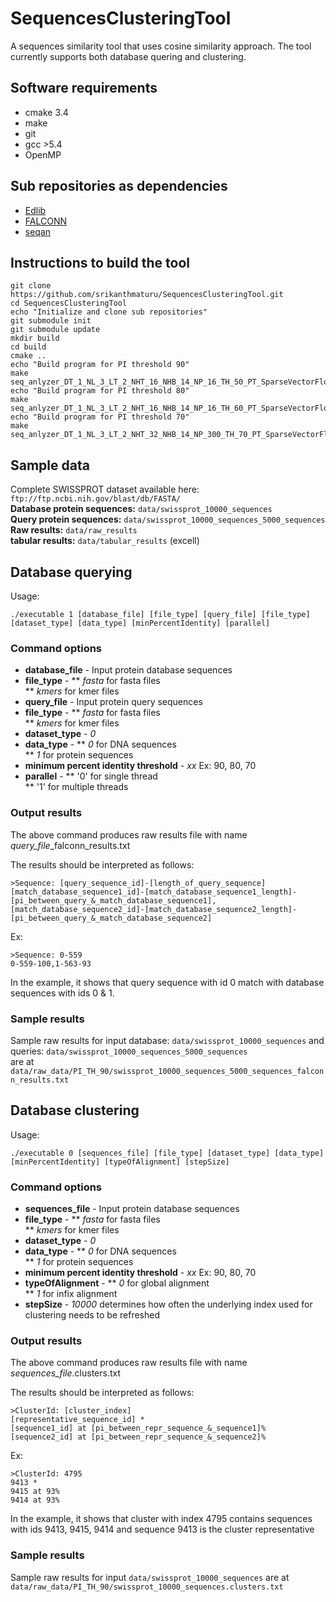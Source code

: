 # SequencesClusteringTool
A sequences similarity tool that uses cosine similarity approach. The tool currently supports both database quering and clustering.

## Software requirements
* cmake 3.4
* make
* git
* gcc >5.4
* OpenMP

## Sub repositories as dependencies
* [Edlib](https://github.com/srikanthmaturu/edlib.git)
* [FALCONN](https://github.com/srikanthmaturu/FALCONN.git)
* [seqan](https://github.com/seqan/seqan.git)

## Instructions to build the tool
```
git clone https://github.com/srikanthmaturu/SequencesClusteringTool.git
cd SequencesClusteringTool
echo "Initialize and clone sub repositories"
git submodule init
git submodule update
mkdir build
cd build
cmake ..
echo "Build program for PI threshold 90"
make seq_anlyzer_DT_1_NL_3_LT_2_NHT_16_NHB_14_NP_16_TH_50_PT_SparseVectorFloat
echo "Build program for PI threshold 80"
make seq_anlyzer_DT_1_NL_3_LT_2_NHT_16_NHB_14_NP_16_TH_60_PT_SparseVectorFloat
echo "Build program for PI threshold 70"
make seq_anlyzer_DT_1_NL_3_LT_2_NHT_32_NHB_14_NP_300_TH_70_PT_SparseVectorFloat
```

## Sample data
Complete SWISSPROT dataset available here: `ftp://ftp.ncbi.nih.gov/blast/db/FASTA/` <br/>
**Database protein sequences:** `data/swissprot_10000_sequences` <br/>
**Query protein sequences:** `data/swissprot_10000_sequences_5000_sequences` <br/>
**Raw results:** `data/raw_results` <br/>
**tabular results:** `data/tabular_results` (excell) <br/>

## Database querying

Usage:
 ```
 ./executable 1 [database_file] [file_type] [query_file] [file_type] [dataset_type] [data_type] [minPercentIdentity] [parallel]

```

### Command options

* **database_file** - Input protein database sequences
* **file_type** -
 ** *fasta* for fasta files <br/>
 ** *kmers* for kmer files
* **query_file** - Input protein query sequences
* **file_type** -
 ** *fasta* for fasta files <br/>
 ** *kmers* for kmer files
* **dataset_type** - *0*
* **data_type** -
 ** *0* for DNA sequences <br/>
 ** *1* for protein sequences
* **minimum percent identity threshold** - *xx* Ex: 90, 80, 70
* **parallel** -
 ** '0' for single thread <br/>
 ** '1' for multiple threads

### Output results

The above command produces raw results file with name *query_file*_falconn_results.txt

The results should be interpreted as follows:

```
>Sequence: [query_sequence_id]-[length_of_query_sequence]
[match_database_sequence1_id]-[match_database_sequence1_length]-[pi_between_query_&_match_database_sequence1],[match_database_sequence2_id]-[match_database_sequence2_length]-[pi_between_query_&_match_database_sequence2]
```

Ex:
```
>Sequence: 0-559
0-559-100,1-563-93
```
In the example, it shows that query sequence with id 0 match with database sequences with ids 0 & 1.

### Sample results

Sample raw results for input database: `data/swissprot_10000_sequences` and queries: `data/swissprot_10000_sequences_5000_sequences` <br/>
are at `data/raw_data/PI_TH_90/swissprot_10000_sequences_5000_sequences_falconn_results.txt`

## Database clustering

Usage:
```
./executable 0 [sequences_file] [file_type] [dataset_type] [data_type] [minPercentIdentity] [typeOfAlignment] [stepSize]
```

### Command options

* **sequences_file** - Input protein database sequences
* **file_type** -
 ** *fasta* for fasta files <br/>
 ** *kmers* for kmer files
* **dataset_type** - *0*
* **data_type** -
 ** *0* for DNA sequences <br/>
 ** *1* for protein sequences
* **minimum percent identity threshold** - *xx* Ex: 90, 80, 70
* **typeOfAlignment** -
 ** *0* for global alignment <br/>
 ** *1* for infix alignment
* **stepSize** - *10000* determines how often the underlying index used for clustering needs to be refreshed

### Output results

The above command produces raw results file with name *sequences_file*.clusters.txt


The results should be interpreted as follows:
```
>ClusterId: [cluster_index]
[representative_sequence_id] *
[sequence1_id] at [pi_between_repr_sequence_&_sequence1]%
[sequence2_id] at [pi_between_repr_sequence_&_sequence2]%
```

Ex:
```
>ClusterId: 4795
9413 *
9415 at 93%
9414 at 93%
```

In the example, it shows that cluster with index 4795 contains sequences with ids 9413, 9415, 9414 and sequence 9413 is the cluster representative

### Sample results

Sample raw results for input `data/swissprot_10000_sequences` are at `data/raw_data/PI_TH_90/swissprot_10000_sequences.clusters.txt`


